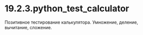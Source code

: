 # 19.2.3.python_test_calculator
Позитивное тестирование калькулятора.
Умножение, деление, вычитание, сложение.
